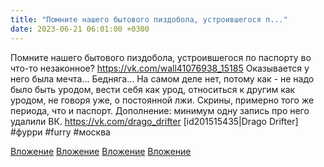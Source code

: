 ```yaml
---
title: "Помните нашего бытового пиздобола, устроившегося п..."
date: 2023-06-21 06:01:00 +0300
---
```


Помните нашего бытового пиздобола, устроившегося по паспорту во что-то незаконное?
https://vk.com/wall41076938_15185
Оказывается у него была мечта... Бедняга...
На самом деле нет, потому как - не надо было быть уродом, вести себя как урод, относиться к другим как уродом, не говоря уже, о постоянной лжи.
Скрины, примерно того же периода, что и паспорт.
Дополнение: минимум одну запись про него удалили ВК.
https://vk.com/drago_drifter [id201515435|Drago Drifter]
#фурри #furry #москва


[Вложение](/assets/vk_photos/2/N2Ct26uzM90.jpg)
[Вложение](/assets/vk_photos/2/W0LN-NUAaAw.jpg)
[Вложение](/assets/vk_photos/3/vw8Pbclct4M.jpg)
[Вложение](/assets/vk_photos/2/r-I9bgvS7bc.jpg)
